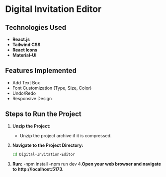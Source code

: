 # Digital Invitation Editor

## Technologies Used
- **React.js**
- **Tailwind CSS**
- **React Icons**
- **Material-UI**

## Features Implemented
- Add Text Box
- Font Customization (Type, Size, Color)
- Undo/Redo
- Responsive Design

## Steps to Run the Project

1. **Unzip the Project:**
   - Unzip the project archive if it is compressed.

2. **Navigate to the Project Directory:**
   ```bash
   cd Digital-Invitation-Editor
3. **Run:**
   -npm install
   -npm run dev
4.**Open your web browser and navigate to http://localhost:5173.**
